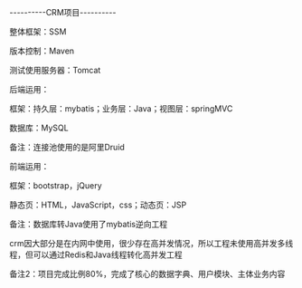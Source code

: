 
----------CRM项目----------

整体框架：SSM

版本控制：Maven

测试使用服务器：Tomcat

后端运用：

  框架：持久层：mybatis；业务层：Java；视图层：springMVC

  数据库：MySQL

  备注：连接池使用的是阿里Druid

前端运用：

  框架：bootstrap，jQuery

   静态页：HTML，JavaScript，css；动态页：JSP

备注：数据库转Java使用了mybatis逆向工程

crm因大部分是在内网中使用，很少存在高并发情况，所以工程未使用高并发多线程，但可以通过Redis和Java线程转化高并发工程

备注2：项目完成比例80%，完成了核心的数据字典、用户模块、主体业务内容
